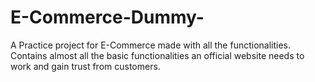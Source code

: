 # E-Commerce-Dummy-
A Practice project for E-Commerce made with all the functionalities. Contains almost all the basic functionalities an official website needs to work and gain trust from customers.  
